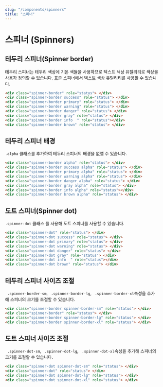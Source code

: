 ```yaml
---
slug: "/components/spinners"
title: "스피너"
---
```


# 스피너 (Spinners)

## 테두리 스피너(Spinner border) 
테두리 스피너는 테두리 색상에 기본 색들을 사용하므로 텍스트 색상 유틸리티로 색상을 사용자 정의할 수 있습니다. 표준 스피너에서 텍스트 색상 유틸리티를 사용할 수 있습니다.
<div class="card">
<div class="card-body">
<div class="spinner-border" role="status"> </div>
<div class="spinner-border success" role="status"> </div>
<div class="spinner-border primary" role="status"> </div>
<div class="spinner-border warning" role="status"> </div>
<div class="spinner-border danger" role="status"> </div>
<div class="spinner-border gray" role="status"> </div>
<div class="spinner-border info  " role="status"></div>
<div class="spinner-border brown" role="status"> </div>
</div>

```html
<div class="spinner-border" role="status"> </div>
<div class="spinner-border success" role="status"> </div>
<div class="spinner-border primary" role="status"> </div>
<div class="spinner-border warning" role="status"> </div>
<div class="spinner-border danger" role="status"> </div>
<div class="spinner-border gray" role="status"> </div>
<div class="spinner-border info  " role="status"></div>
<div class="spinner-border brown" role="status"> </div>
```
</div>

## 테두리 스피너 배경
```.alpha``` 클래스를 추가하여 테두리 스피너의 배경을 없앨 수 있습니다.
<div class="card">
<div class="card-body">
<div class="spinner-border alpha" role="status"> </div>
<div class="spinner-border success alpha" role="status"> </div>
<div class="spinner-border primary alpha" role="status"> </div>
<div class="spinner-border warning alpha" role="status"> </div>
<div class="spinner-border danger alpha" role="status"> </div>
<div class="spinner-border gray alpha" role="status"> </div>
<div class="spinner-border info alpha" role="status"></div>
<div class="spinner-border brown alpha" role="status"> </div>
</div>

```html
<div class="spinner-border alpha" role="status"> </div>
<div class="spinner-border success alpha" role="status"> </div>
<div class="spinner-border primary alpha" role="status"> </div>
<div class="spinner-border warning alpha" role="status"> </div>
<div class="spinner-border danger alpha" role="status"> </div>
<div class="spinner-border gray alpha" role="status"> </div>
<div class="spinner-border info alpha" role="status"></div>
<div class="spinner-border brown alpha" role="status"> </div>
```
</div>


## 도트 스피너(Spinner dot)
```.spinner-dot``` 클래스 를 사용해 도트 스피너를 사용할 수 있습니다.
<div class="card">
<div class="card-body">
<div class="spinner-dot" role="status"> </div>
<div class="spinner-dot success" role="status"> </div>
<div class="spinner-dot primary" role="status"> </div>
<div class="spinner-dot warning" role="status"> </div>
<div class="spinner-dot danger" role="status"> </div>
<div class="spinner-dot gray" role="status"> </div>
<div class="spinner-dot info  " role="status"></div>
<div class="spinner-dot brown" role="status"> </div>
</div>

```html
<div class="spinner-dot" role="status"> </div>
<div class="spinner-dot success" role="status"> </div>
<div class="spinner-dot primary" role="status"> </div>
<div class="spinner-dot warning" role="status"> </div>
<div class="spinner-dot danger" role="status"> </div>
<div class="spinner-dot gray" role="status"> </div>
<div class="spinner-dot info  " role="status"></div>
<div class="spinner-dot brown" role="status"> </div>
```
</div>

## 테두리 스피너 사이즈 조절
``` .spinner-border-sm```, ``` .spinner-border-lg```, ``` .spinner-border-xl```속성을 추가해 스피너의 크기를 조절할 수 있습니다.
<div class="card">
<div class="card-body">
<div class="spinner-border spinner-border-sm" role="status"> </div>
<div class="spinner-border" role="status"> </div>
<div class="spinner-border spinner-border-lg" role="status"> </div>
<div class="spinner-border spinner-border-xl" role="status"> </div>
</div>

```html
<div class="spinner-border spinner-border-sm" role="status"> </div>
<div class="spinner-border" role="status"> </div>
<div class="spinner-border spinner-border-lg" role="status"> </div>
<div class="spinner-border spinner-border-xl" role="status"> </div>
```

</div>

## 도트 스피너 사이즈 조절
``` .spinner-dot-sm```, ``` .spinner-dot-lg```, ``` .spinner-dot-xl```속성을 추가해 스피너의 크기를 조절할 수 있습니다.
<div class="card">
<div class="card-body">
<div class="spinner-dot spinner-dot-sm" role="status"> </div>
<div class="spinner-dot" role="status"> </div>
<div class="spinner-dot spinner-dot-lg" role="status"> </div>
<div class="spinner-dot spinner-dot-xl" role="status"> </div>
</div>

```html
<div class="spinner-dot spinner-dot-sm" role="status"> </div>
<div class="spinner-dot" role="status"> </div>
<div class="spinner-dot spinner-dot-lg" role="status"> </div>
<div class="spinner-dot spinner-dot-xl" role="status"> </div>
```
</div>
